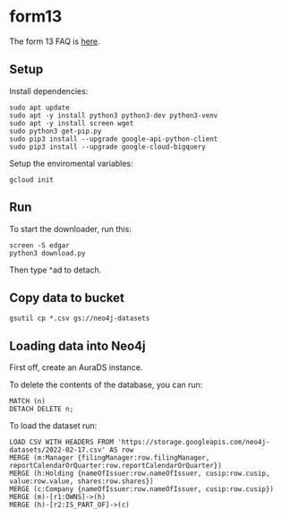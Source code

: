 # form13
The form 13 FAQ is [here](https://www.sec.gov/divisions/investment/13ffaq.htm).

## Setup
Install dependencies:

    sudo apt update
    sudo apt -y install python3 python3-dev python3-venv 
    sudo apt -y install screen wget
    sudo python3 get-pip.py
    sudo pip3 install --upgrade google-api-python-client
    sudo pip3 install --upgrade google-cloud-bigquery

Setup the enviromental variables:

    gcloud init

## Run
To start the downloader, run this:

    screen -S edgar
    python3 download.py

Then type ^ad to detach.

## Copy data to bucket

    gsutil cp *.csv gs://neo4j-datasets

## Loading data into Neo4j
First off, create an AuraDS instance.

To delete the contents of the database, you can run:

    MATCH (n)
    DETACH DELETE n;

To load the dataset run:

    LOAD CSV WITH HEADERS FROM 'https://storage.googleapis.com/neo4j-datasets/2022-02-17.csv' AS row
    MERGE (m:Manager {filingManager:row.filingManager, reportCalendarOrQuarter:row.reportCalendarOrQuarter})
    MERGE (h:Holding {nameOfIssuer:row.nameOfIssuer, cusip:row.cusip, value:row.value, shares:row.shares})
    MERGE (c:Company {nameOfIssuer:row.nameOfIssuer, cusip:row.cusip})
    MERGE (m)-[r1:OWNS]->(h)
    MERGE (h)-[r2:IS_PART_OF]->(c)
